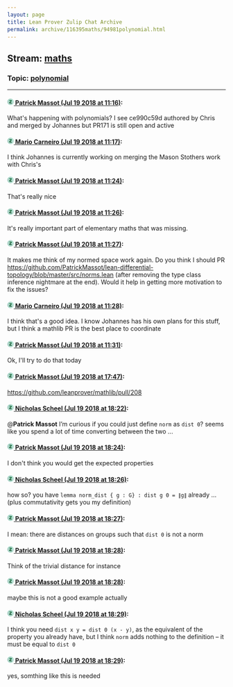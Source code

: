 ```yaml
---
layout: page
title: Lean Prover Zulip Chat Archive 
permalink: archive/116395maths/94981polynomial.html
---
```


## Stream: [maths](index.html)
### Topic: [polynomial](94981polynomial.html)

---

#### [![Click to go to Zulip](../../assets/img/zulip2.png) Patrick Massot (Jul 19 2018 at 11:16)](https://leanprover.zulipchat.com/#narrow/stream/116395-maths/topic/polynomial/near/129921310):
What's happening with polynomials? I see ce990c59d authored by Chris and merged by Johannes but PR171 is still open and active

#### [![Click to go to Zulip](../../assets/img/zulip2.png) Mario Carneiro (Jul 19 2018 at 11:17)](https://leanprover.zulipchat.com/#narrow/stream/116395-maths/topic/polynomial/near/129921367):
I think Johannes is currently working on merging the Mason Stothers work with Chris's

#### [![Click to go to Zulip](../../assets/img/zulip2.png) Patrick Massot (Jul 19 2018 at 11:24)](https://leanprover.zulipchat.com/#narrow/stream/116395-maths/topic/polynomial/near/129921787):
That's really nice

#### [![Click to go to Zulip](../../assets/img/zulip2.png) Patrick Massot (Jul 19 2018 at 11:26)](https://leanprover.zulipchat.com/#narrow/stream/116395-maths/topic/polynomial/near/129921893):
It's really important part of elementary maths that was missing.

#### [![Click to go to Zulip](../../assets/img/zulip2.png) Patrick Massot (Jul 19 2018 at 11:27)](https://leanprover.zulipchat.com/#narrow/stream/116395-maths/topic/polynomial/near/129921961):
It makes me think of my normed space work again. Do you think I should PR https://github.com/PatrickMassot/lean-differential-topology/blob/master/src/norms.lean (after removing the type class inference nightmare at the end). Would it help in getting more motivation to fix the issues?

#### [![Click to go to Zulip](../../assets/img/zulip2.png) Mario Carneiro (Jul 19 2018 at 11:28)](https://leanprover.zulipchat.com/#narrow/stream/116395-maths/topic/polynomial/near/129922019):
I think that's a good idea. I know Johannes has his own plans for this stuff, but I think a mathlib PR is the best place to coordinate

#### [![Click to go to Zulip](../../assets/img/zulip2.png) Patrick Massot (Jul 19 2018 at 11:31)](https://leanprover.zulipchat.com/#narrow/stream/116395-maths/topic/polynomial/near/129922166):
Ok, I'll try to do that today

#### [![Click to go to Zulip](../../assets/img/zulip2.png) Patrick Massot (Jul 19 2018 at 17:47)](https://leanprover.zulipchat.com/#narrow/stream/116395-maths/topic/polynomial/near/129939330):
https://github.com/leanprover/mathlib/pull/208

#### [![Click to go to Zulip](../../assets/img/zulip2.png) Nicholas Scheel (Jul 19 2018 at 18:22)](https://leanprover.zulipchat.com/#narrow/stream/116395-maths/topic/polynomial/near/129941187):
@**Patrick Massot** I’m curious if you could just define `norm` as `dist 0`? seems like you spend a lot of time converting between the two ...

#### [![Click to go to Zulip](../../assets/img/zulip2.png) Patrick Massot (Jul 19 2018 at 18:24)](https://leanprover.zulipchat.com/#narrow/stream/116395-maths/topic/polynomial/near/129941308):
I don't think you would get the expected properties

#### [![Click to go to Zulip](../../assets/img/zulip2.png) Nicholas Scheel (Jul 19 2018 at 18:26)](https://leanprover.zulipchat.com/#narrow/stream/116395-maths/topic/polynomial/near/129941390):
how so? you have `lemma norm_dist { g : G} : dist g 0 = ∥g∥` already ... (plus commutativity gets you my definition)

#### [![Click to go to Zulip](../../assets/img/zulip2.png) Patrick Massot (Jul 19 2018 at 18:27)](https://leanprover.zulipchat.com/#narrow/stream/116395-maths/topic/polynomial/near/129941440):
I mean: there are distances on groups such that `dist 0` is not a norm

#### [![Click to go to Zulip](../../assets/img/zulip2.png) Patrick Massot (Jul 19 2018 at 18:28)](https://leanprover.zulipchat.com/#narrow/stream/116395-maths/topic/polynomial/near/129941492):
Think of the trivial distance for instance

#### [![Click to go to Zulip](../../assets/img/zulip2.png) Patrick Massot (Jul 19 2018 at 18:28)](https://leanprover.zulipchat.com/#narrow/stream/116395-maths/topic/polynomial/near/129941508):
maybe this is not a good example actually

#### [![Click to go to Zulip](../../assets/img/zulip2.png) Nicholas Scheel (Jul 19 2018 at 18:29)](https://leanprover.zulipchat.com/#narrow/stream/116395-maths/topic/polynomial/near/129941536):
I think you need `dist x y = dist 0 (x - y)`, as the equivalent of the property you already have, but I think `norm` adds nothing to the definition – it must be equal to `dist 0`

#### [![Click to go to Zulip](../../assets/img/zulip2.png) Patrick Massot (Jul 19 2018 at 18:29)](https://leanprover.zulipchat.com/#narrow/stream/116395-maths/topic/polynomial/near/129941552):
yes, somthing like this is needed

